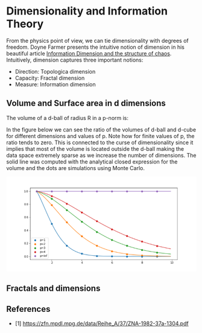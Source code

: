 # Dimensionality and Information Theory

From the physics point of view, we can tie dimensionality with degrees of freedom. Doyne Farmer presents the intuitive notion of dimension in his 
beautiful article [Information Dimension and the structure of chaos](https://zfn.mpdl.mpg.de/data/Reihe_A/37/ZNA-1982-37a-1304.pdf). Intuitively, 
dimension captures three important notions:
- Direction: Topologica dimension
- Capacity: Fractal dimension
- Measure: Information dimension

## Volume and Surface area in d dimensions

The volume of a d-ball of radius R in a p-norm is:

In the figure below we can see the ratio of the volumes of d-ball and d-cube for different dimensions and values of p. Note how for finite values of p, the ratio tends to zero. This is connected to the curse of dimensionality since it implies that most of the volume is located outside the d-ball making the data space extremely sparse as we increase the number of dimensions. The solid line was computed with the analytical closed expression for the volume and the dots are simulations using Monte Carlo.  

![Ratio of d-ball and d-cube for different p-values](assets/figures/RatioVaolumeBallCube_d_p.png)

## Fractals and dimensions



## References
- [1] https://zfn.mpdl.mpg.de/data/Reihe_A/37/ZNA-1982-37a-1304.pdf
